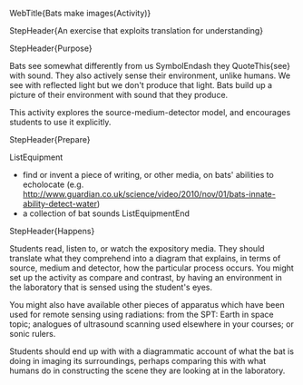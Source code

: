 WebTitle{Bats make images(Activity)}

StepHeader{An exercise that exploits translation for understanding}

StepHeader{Purpose}

Bats see somewhat differently from us SymbolEndash they QuoteThis{see} with sound. They also actively sense their environment, unlike humans. We see with reflected light but we don't produce that light. Bats build up a picture of their environment with sound that they produce.

This activity explores the source-medium-detector model, and encourages students to use it explicitly.

StepHeader{Prepare}

ListEquipment
- find or invent a piece of writing, or other media, on bats' abilities to echolocate (e.g. http://www.guardian.co.uk/science/video/2010/nov/01/bats-innate-ability-detect-water)
- a collection of bat sounds
ListEquipmentEnd

StepHeader{Happens}

Students read, listen to, or watch the expository media. They should translate what they comprehend into a diagram that explains, in terms of source, medium and detector, how the particular process occurs. You might set up the activity as compare and contrast, by having an environment in the laboratory that is sensed using the student's eyes.

You might also have available other pieces of apparatus which have been used for remote sensing using radiations: from the SPT: Earth in space topic; analogues of ultrasound scanning used elsewhere in your courses; or sonic rulers.

Students should end up with with a diagrammatic account of what the bat is doing in imaging its surroundings, perhaps comparing this with what humans do in constructing the scene they are looking at in the laboratory.

